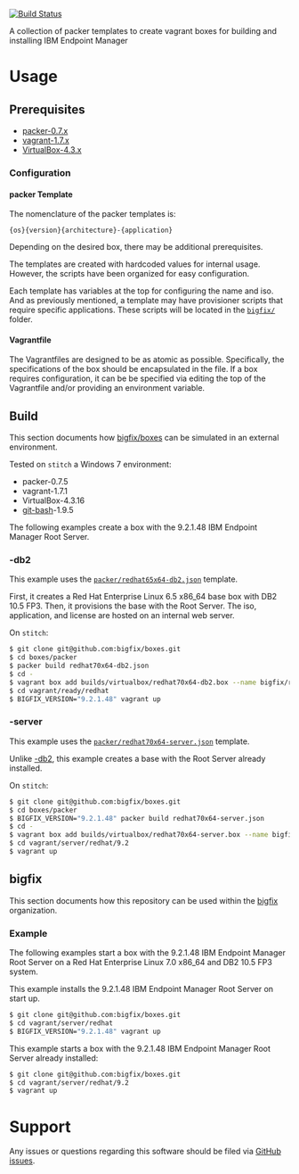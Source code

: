 [![Build Status](https://travis-ci.org/bigfix/boxes.svg?branch=master)](https://travis-ci.org/bigfix/boxes)

A collection of packer templates to create vagrant boxes for building and installing IBM Endpoint Manager

# Usage
## Prerequisites
- [packer-0.7.x](http://www.packer.io/downloads.html)
- [vagrant-1.7.x](http://www.vagrantup.com/downloads.html)
- [VirtualBox-4.3.x](https://www.virtualbox.org/wiki/Downloads)

### Configuration
#### packer Template
The nomenclature of the packer templates is:

```
{os}{version}{architecture}-{application}
```

Depending on the desired box, there may be additional prerequisites.

The templates are created with hardcoded values for internal usage. However, the scripts have been organized for easy configuration.

Each template has variables at the top for configuring the name and iso. And as previously mentioned, a template may have provisioner scripts that require specific applications. These scripts will be located in the [`bigfix/`](bigfix/) folder.

#### Vagrantfile
The Vagrantfiles are designed to be as atomic as possible. Specifically, the specifications of the box should be encapsulated in the file. If a box requires configuration, it can be be specified via editing the top of the Vagrantfile and/or providing an environment variable.

## Build
This section documents how [bigfix/boxes](https://github.com/bigfix/boxes) can be simulated in an external environment.

Tested on `stitch` a Windows 7 environment:
- packer-0.7.5
- vagrant-1.7.1
- VirtualBox-4.3.16
- [git-bash](http://git-scm.com/download/win)-1.9.5

The following examples create a box with the 9.2.1.48 IBM Endpoint Manager Root Server. 

### -db2
This example uses the [`packer/redhat65x64-db2.json`](packer/redhat65x64-db2.json) template.

First, it creates a Red Hat Enterprise Linux 6.5 x86_64 base box with DB2 10.5 FP3. Then, it provisions the base with the Root Server. The iso, application, and license are hosted on an internal web server.

On `stitch`:

```bash
$ git clone git@github.com:bigfix/boxes.git
$ cd boxes/packer
$ packer build redhat70x64-db2.json
$ cd -
$ vagrant box add builds/virtualbox/redhat70x64-db2.box --name bigfix/redhat70x64-db2
$ cd vagrant/ready/redhat
$ BIGFIX_VERSION="9.2.1.48" vagrant up
```

### -server
This example uses the [`packer/redhat70x64-server.json`](packer/redhat70x64-db2.json) template.

Unlike [-db2](#-db2), this example creates a base with the Root Server already installed.

On `stitch`:

```bash
$ git clone git@github.com:bigfix/boxes.git
$ cd boxes/packer
$ BIGFIX_VERSION="9.2.1.48" packer build redhat70x64-server.json
$ cd -
$ vagrant box add builds/virtualbox/redhat70x64-server.box --name bigfix/redhat70x64-server92
$ cd vagrant/server/redhat/9.2
$ vagrant up
```

## bigfix
This section documents how this repository can be used within the [bigfix](http://platdev.sfolab.ibm.com/) organization.

### Example
The following examples start a box with the 9.2.1.48 IBM Endpoint Manager Root Server on a Red Hat Enterprise Linux 7.0 x86_64 and DB2 10.5 FP3 system.

This example installs the 9.2.1.48 IBM Endpoint Manager Root Server on start up.

```bash
$ git clone git@github.com:bigfix/boxes.git
$ cd vagrant/server/redhat
$ BIGFIX_VERSION="9.2.1.48" vagrant up
```

This example starts a box with the 9.2.1.48 IBM Endpoint Manager Root Server already installed:

```bash
$ git clone git@github.com:bigfix/boxes.git
$ cd vagrant/server/redhat/9.2
$ vagrant up
```

# Support
Any issues or questions regarding this software should be filed via [GitHub issues](https://github.com/bigfix/boxes/issues).
